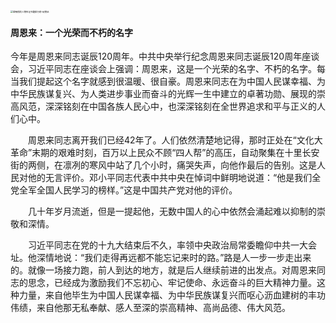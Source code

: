 <img title="" src="https://www.wanwupai.com/upload/product/20190916-1/879fa9e190582e8d0bc2e8edbabf2a98.jpg" alt="最畅销的人物传记书籍排行榜-玩物派" style="zoom:25%;">

#### 周恩来：一个光荣而不朽的名字

今年是周恩来同志诞辰120周年。中共中央举行纪念周恩来同志诞辰120周年座谈会，习近平同志在座谈会上强调：周恩来，这是一个光荣的名字、不朽的名字。每当我们提起这个名字就感到很温暖、很自豪。周恩来同志在为中国人民谋幸福、为中华民族谋复兴、为人类进步事业而奋斗的光辉一生中建立的卓著功勋、展现的崇高风范，深深铭刻在中国各族人民心中，也深深铭刻在全世界追求和平与正义的人们心中。

　　周恩来同志离开我们已经42年了。人们依然清楚地记得，那时正处在“文化大革命”末期的艰难时刻，百万以上民众不顾“四人帮”的高压，自动聚集在十里长安街的两侧，在凛冽的寒风中站了几个小时，痛哭失声，向他作最后的告别。这是人民对他的无言评价。邓小平同志代表中共中央在悼词中鲜明地说道：“他是我们全党全军全国人民学习的榜样。”这是中国共产党对他的评价。 

　　几十年岁月流逝，但是一提起他，无数中国人的心中依然会涌起难以抑制的崇敬和深情。 

　　习近平同志在党的十九大结束后不久，率领中央政治局常委瞻仰中共一大会址。他深情地说：“我们走得再远都不能忘记来时的路。”路是人一步一步走出来的。就像一场接力跑，前人到达的地方，就是后人继续前进的出发点。对周恩来同志的思念，已经成为激励我们不忘初心、牢记使命、永远奋斗的巨大精神力量。这种力量，来自他毕生为中国人民谋幸福、为中华民族谋复兴而呕心沥血建树的丰功伟绩，来自他那无私奉献、感人至深的崇高精神、高尚品德、伟大风范。


